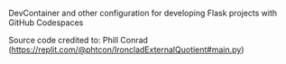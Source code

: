 DevContainer and other configuration for developing Flask projects
with GitHub Codespaces

Source code credited to: Phill Conrad (https://replit.com/@phtcon/IroncladExternalQuotient#main.py)
